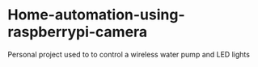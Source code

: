 # Home-automation-using-raspberrypi-camera
Personal project
used to to control a wireless water pump and LED lights
